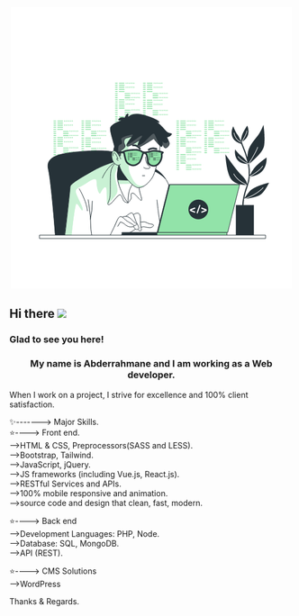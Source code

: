  <p align="center"> 
  <img src="code.gif" />
</p>
<h2>Hi there <img src="https://media.giphy.com/media/hvRJCLFzcasrR4ia7z/giphy.gif" width="25px"></h2>

<h3>Glad to see you here!</h3>
<h3 align="center">My name is Abderrahmane and I am working as a Web developer.</h3>
<p>When I work on a project, I strive for excellence and 100% client satisfaction.</p>
✨-------> Major Skills.<br>
⭐----> Front end.<br>
-->HTML & CSS, Preprocessors(SASS and LESS).<br>
-->Bootstrap, Tailwind.<br>
-->JavaScript, jQuery.<br>
-->JS frameworks (including Vue.js, React.js).<br>
-->RESTful Services and APIs.<br>
-->100% mobile responsive and animation.<br>
-->source code and design that clean, fast, modern.<br>

⭐----> Back end<br>
-->Development Languages: PHP, Node.<br>
-->Database: SQL, MongoDB.<br>
-->API (REST).<br>

⭐----> CMS Solutions<br>
-->WordPress<br>

Thanks & Regards.
